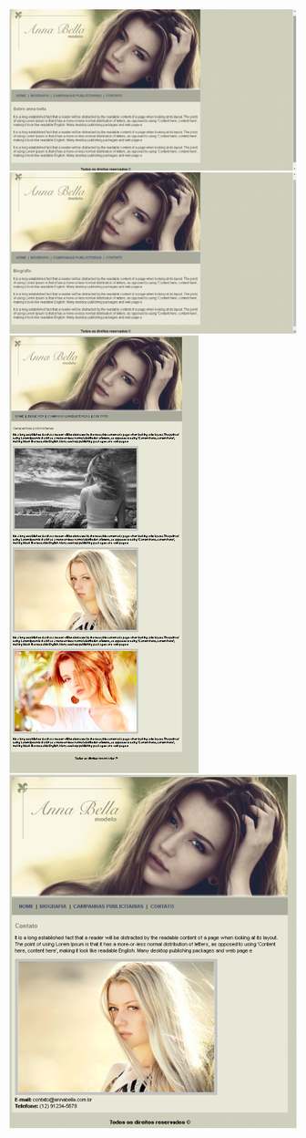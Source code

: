 <img src="md/index.png">
<img src="md/biograf.png">
<img src="md/camp.png">
<img src="md/contact.png">
